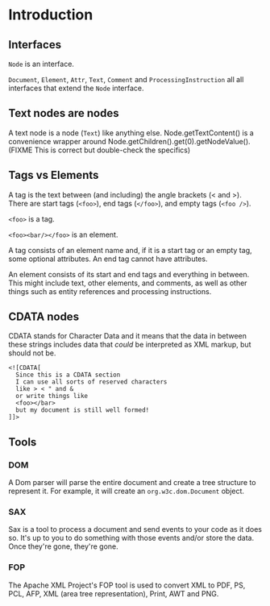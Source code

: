 # Introduction

## Interfaces

`Node` is an interface.

`Document`, `Element`, `Attr`, `Text`, `Comment` and `ProcessingInstruction` all all interfaces that extend the `Node` interface.

## Text nodes are nodes

A text node is a node (`Text`) like anything else. Node.getTextContent() is a convenience wrapper around Node.getChildren().get(0).getNodeValue().
(FIXME This is correct but double-check the specifics)

## Tags vs Elements

A tag is the text between (and including) the angle brackets (< and >). There are start tags (`<foo>`), end tags (`</foo>`), and empty tags (`<foo />`).

`<foo>` is a tag.

`<foo><bar/></foo>` is an element.

A tag consists of an element name and, if it is a start tag or an empty tag, some optional attributes. An end tag cannot have attributes.

An element consists of its start and end tags and everything in between. This might include text, other elements, and comments, as well as other things such as entity references and processing instructions.

## CDATA nodes

CDATA stands for Character Data and it means that the data in between these strings includes data that *could* be interpreted as XML markup, but should not be.

    <![CDATA[
      Since this is a CDATA section
      I can use all sorts of reserved characters
      like > < " and &
      or write things like
      <foo></bar>
      but my document is still well formed!
    ]]>

## Tools

### DOM

A Dom parser will parse the entire document and create a tree structure to represent it. For example, it will create an `org.w3c.dom.Document` object.

### SAX

Sax is a tool to process a document and send events to your code as it does so. It's up to you to do something with those events and/or store the data. Once they're gone, they're gone.

### FOP

The Apache XML Project's FOP tool is used to convert XML to PDF, PS, PCL, AFP, XML (area tree representation), Print, AWT and PNG.
